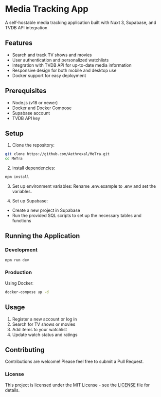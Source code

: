 # Media Tracking App

A self-hostable media tracking application built with Nuxt 3, Supabase, and TVDB API integration.

## Features

- Search and track TV shows and movies
- User authentication and personalized watchlists
- Integration with TVDB API for up-to-date media information
- Responsive design for both mobile and desktop use
- Docker support for easy deployment

## Prerequisites

- Node.js (v18 or newer)
- Docker and Docker Compose
- Supabase account
- TVDB API key

## Setup

1. Clone the repository:
```bash
git clone https://github.com/Aethrexal/MeTra.git
cd MeTra
```

2. Install dependencies:
```bash
npm install
```
3. Set up environment variables:
Rename .env.example to .env and set the variables.

4. Set up Supabase:
- Create a new project in Supabase
- Run the provided SQL scripts to set up the necessary tables and functions

## Running the Application

### Development

```bash
npm run dev
```

### Production

Using Docker:
```bash
docker-compose up -d
```

## Usage
1. Register a new account or log in
2. Search for TV shows or movies
3. Add items to your watchlist
4. Update watch status and ratings

## Contributing

Contributions are welcome! Please feel free to submit a Pull Request.

### License

This project is licensed under the MIT License - see the [LICENSE](https://github.com/Aethrexal/MeTra/blob/main/LICENSE) file for details.

